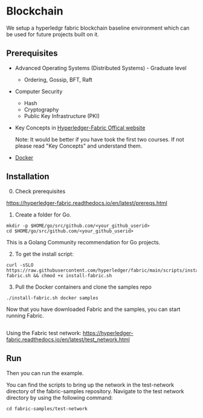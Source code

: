 # Blockchain

We setup a hyperledgr fabric blockchain baseline environment which can be used for future projects built on it.

## Prerequisites
- Advanced Operating Systems (Distributed Systems) - Graduate level 
  - Ordering, Gossip, BFT, Raft
- Computer Security
  - Hash
  - Cryptography
  - Public Key Infrastructure (PKI)
- Key Concepts in [Hyperledger-Fabric Offical website](https://hyperledger-fabric.readthedocs.io/en/latest/key_concepts.html)

  Note:
    It would be better if you have took the first two courses. If not please read "Key Concepts" and understand them.
- [Docker](docker.md)


  
## Installation

0. Check prerequisites

https://hyperledger-fabric.readthedocs.io/en/latest/prereqs.html


1. Create a folder for Go. 

```
mkdir -p $HOME/go/src/github.com/<your_github_userid>
cd $HOME/go/src/github.com/<your_github_userid>
```
This is a Golang Community recommendation for Go projects.

2. To get the install script:

```
curl -sSLO https://raw.githubusercontent.com/hyperledger/fabric/main/scripts/install-fabric.sh && chmod +x install-fabric.sh
```

3. Pull the Docker containers and clone the samples repo
```
./install-fabric.sh docker samples
```


Now that you have downloaded Fabric and the samples, you can start running Fabric.

## 

Using the Fabric test network: https://hyperledger-fabric.readthedocs.io/en/latest/test_network.html



## Run

Then you can run  the example. 

You can find the scripts to bring up the network in the test-network directory of the fabric-samples repository. Navigate to the test network directory by using the following command:
```
cd fabric-samples/test-network 
```